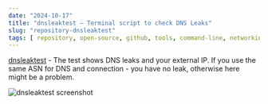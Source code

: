 ```yaml
---
date: "2024-10-17"
title: "dnsleaktest — Terminal script to check DNS Leaks"
slug: "repository-dnsleaktest"
tags: [ repository, open-source, github, tools, command-line, networking, dns ]
---
```




[dnsleaktest][1] - The test shows DNS leaks and your external IP. If you use the same ASN for DNS and connection - you have no leak, otherwise here might be a problem.

![dnsleaktest screenshot][2]



  [1]: https://github.com/macvk/dnsleaktest
  [2]: https://blog.orhun.dev/dns-leak-test-poc.jpg
